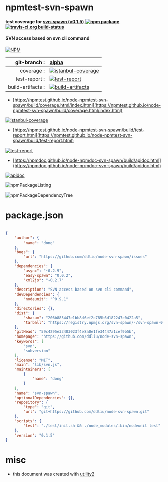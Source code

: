 # npmtest-svn-spawn

#### test coverage for  [svn-spawn (v0.1.5)](https://github.com/ddliu/node-svn-spawn)  [![npm package](https://img.shields.io/npm/v/npmtest-svn-spawn.svg?style=flat-square)](https://www.npmjs.org/package/npmtest-svn-spawn) [![travis-ci.org build-status](https://api.travis-ci.org/npmtest/node-npmtest-svn-spawn.svg)](https://travis-ci.org/npmtest/node-npmtest-svn-spawn)

#### SVN access based on svn cli command

[![NPM](https://nodei.co/npm/svn-spawn.png?downloads=true&downloadRank=true&stars=true)](https://www.npmjs.com/package/svn-spawn)

| git-branch : | [alpha](https://github.com/npmtest/node-npmtest-svn-spawn/tree/alpha)|
|--:|:--|
| coverage : | [![istanbul-coverage](https://npmtest.github.io/node-npmtest-svn-spawn/build/coverage.badge.svg)](https://npmtest.github.io/node-npmtest-svn-spawn/build/coverage.html/index.html)|
| test-report : | [![test-report](https://npmtest.github.io/node-npmtest-svn-spawn/build/test-report.badge.svg)](https://npmtest.github.io/node-npmtest-svn-spawn/build/test-report.html)|
| build-artifacts : | [![build-artifacts](https://npmtest.github.io/node-npmtest-svn-spawn/glyphicons_144_folder_open.png)](https://github.com/npmtest/node-npmtest-svn-spawn/tree/gh-pages/build)|

- [https://npmtest.github.io/node-npmtest-svn-spawn/build/coverage.html/index.html](https://npmtest.github.io/node-npmtest-svn-spawn/build/coverage.html/index.html)

[![istanbul-coverage](https://npmtest.github.io/node-npmtest-svn-spawn/build/screenCapture.buildCi.browser.%252Ftmp%252Fbuild%252Fcoverage.lib.html.png)](https://npmtest.github.io/node-npmtest-svn-spawn/build/coverage.html/index.html)

- [https://npmtest.github.io/node-npmtest-svn-spawn/build/test-report.html](https://npmtest.github.io/node-npmtest-svn-spawn/build/test-report.html)

[![test-report](https://npmtest.github.io/node-npmtest-svn-spawn/build/screenCapture.buildCi.browser.%252Ftmp%252Fbuild%252Ftest-report.html.png)](https://npmtest.github.io/node-npmtest-svn-spawn/build/test-report.html)

- [https://npmdoc.github.io/node-npmdoc-svn-spawn/build/apidoc.html](https://npmdoc.github.io/node-npmdoc-svn-spawn/build/apidoc.html)

[![apidoc](https://npmdoc.github.io/node-npmdoc-svn-spawn/build/screenCapture.buildCi.browser.%252Ftmp%252Fbuild%252Fapidoc.html.png)](https://npmdoc.github.io/node-npmdoc-svn-spawn/build/apidoc.html)

![npmPackageListing](https://npmtest.github.io/node-npmtest-svn-spawn/build/screenCapture.npmPackageListing.svg)

![npmPackageDependencyTree](https://npmtest.github.io/node-npmtest-svn-spawn/build/screenCapture.npmPackageDependencyTree.svg)



# package.json

```json

{
    "author": {
        "name": "dong"
    },
    "bugs": {
        "url": "https://github.com/ddliu/node-svn-spawn/issues"
    },
    "dependencies": {
        "async": "~0.2.9",
        "easy-spawn": "0.0.2",
        "xml2js": "~0.2.7"
    },
    "description": "SVN access based on svn cli command",
    "devDependencies": {
        "nodeunit": "^0.9.1"
    },
    "directories": {},
    "dist": {
        "shasum": "206b885447e1bb8d6ef2c785b6d182247c0422a5",
        "tarball": "https://registry.npmjs.org/svn-spawn/-/svn-spawn-0.1.5.tgz"
    },
    "gitHead": "59c4295e33403023f4e8a0e1fe34447a1cef9b5b",
    "homepage": "https://github.com/ddliu/node-svn-spawn",
    "keywords": [
        "svn",
        "subversion"
    ],
    "license": "MIT",
    "main": "lib/svn.js",
    "maintainers": [
        {
            "name": "dong"
        }
    ],
    "name": "svn-spawn",
    "optionalDependencies": {},
    "repository": {
        "type": "git",
        "url": "git+https://github.com/ddliu/node-svn-spawn.git"
    },
    "scripts": {
        "test": "./test/init.sh && ./node_modules/.bin/nodeunit test"
    },
    "version": "0.1.5"
}
```



# misc
- this document was created with [utility2](https://github.com/kaizhu256/node-utility2)
